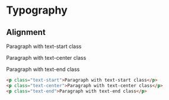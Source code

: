 # Typography

## Alignment

<div class="zyle-preview">
    <p class="text-start">Paragraph with text-start class</p>
    <p class="text-center">Paragraph with text-center class</p>
    <p class="text-end">Paragraph with text-end class</p>
</div>

```html
<p class="text-start">Paragraph with text-start class</p>
<p class="text-center">Paragraph with text-center class</p>
<p class="text-end">Paragraph with text-end class</p>
```
